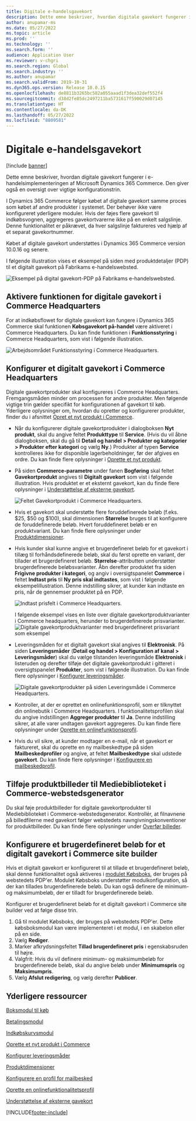 ```yaml
---
title: Digitale e-handelsgavekort
description: Dette emne beskriver, hvordan digitale gavekort fungerer i e-handelsimplementeringen af Microsoft Dynamics 365 Commerce. Den giver også en oversigt over vigtige konfigurationstrin.
author: anupamar-ms
ms.date: 05/27/2022
ms.topic: article
ms.prod: ''
ms.technology: ''
ms.search.form: ''
audience: Application User
ms.reviewer: v-chgri
ms.search.region: Global
ms.search.industry: ''
ms.author: anupamar
ms.search.validFrom: 2019-10-31
ms.dyn365.ops.version: Release 10.0.15
ms.openlocfilehash: de8811b3265bc582a055aaad1f3dea32def552f4
ms.sourcegitcommit: d38d2fe85dc2497211ba5731617f590029d07145
ms.translationtype: HT
ms.contentlocale: da-DK
ms.lasthandoff: 05/27/2022
ms.locfileid: "8809581"
---
```

# <a name="e-commerce-digital-gift-cards"></a>Digitale e-handelsgavekort

[!include [banner](includes/banner.md)]

Dette emne beskriver, hvordan digitale gavekort fungerer i e-handelsimplementeringen af Microsoft Dynamics 365 Commerce. Den giver også en oversigt over vigtige konfigurationstrin.

I Dynamics 365 Commerce følger købet af digitale gavekort samme proces som købet af andre produkter i systemet. Der behøver ikke være konfigureret yderligere moduler. Hvis der føjes flere gavekort til indkøbsvognen, aggregeres gavekortvarerne ikke på en enkelt salgslinje. Denne funktionalitet er påkrævet, da hver salgslinje faktureres ved hjælp af et separat gavekortnummer.

Købet af digitale gavekort understøttes i Dynamics 365 Commerce version 10.0.16 og senere.

I følgende illustration vises et eksempel på siden med produktdetaljer (PDP) til et digitalt gavekort på Fabrikams e-handelswebsted.

![Eksempel på digital gavekort-PDP på Fabrikams e-handelswebsted.](./media/GiftcardPDP.PNG)

## <a name="turn-on-the-digital-gift-card-feature-in-commerce-headquarters"></a>Aktivere funktionen for digitale gavekort i Commerce Headquarters

For at indkøbsflowet for digitale gavekort kan fungere i Dynamics 365 Commerce skal funktionen **Købsgavekort på-handel** være aktiveret i Commerce Headquarters. Du kan finde funktionen i **Funktionsstyring** i Commerce Headquarters, som vist i følgende illustration.

![Arbejdsområdet Funktionsstyring i Commerce Headquarters.](./media/Featureflag.PNG)

## <a name="configure-a-digital-gift-card-in-commerce-headquarters"></a>Konfigurer et digitalt gavekort i Commerce Headquarters

Digitale gavekortprodukter skal konfigureres i Commerce Headquarters. Fremgangsmåden minder om processen for andre produkter. Men følgende vigtige trin gælder specifikt for konfigurationen af gavekort til køb. Yderligere oplysninger om, hvordan du opretter og konfigurerer produkter, finder du i afsnittet [Opret et nyt produkt i Commerce](create-new-product-commerce.md).

- Når du konfigurerer digitale gavekortprodukter i dialogboksen **Nyt produkt**, skal du angive feltet **Produkttype** til **Service**. (Hvis du vil åbne dialogboksen, skal du gå til **Detail og handel \> Produkter og kategorier \> Produkter efter kategori** og vælg **Ny**.) Produkter af typen **Service** kontrolleres ikke for disponible lagerbeholdninger, før der afgives en ordre. Du kan finde flere oplysninger i [Oprette et nyt produkt](create-new-product-commerce.md#create-a-new-product).
- På siden **Commerce-parametre** under fanen **Bogføring** skal feltet **Gavekortprodukt** angives til **Digitalt gavekort** som vist i følgende illustration. Hvis produktet er et eksternt gavekort, kan du finde flere oplysninger i [Understøttelse af eksterne gavekort](./dev-itpro/gift-card.md).

    ![Feltet Gavekortprodukt i Commerce Headquarters.](./media/PostGiftcard.png)

- Hvis et gavekort skal understøtte flere foruddefinerede beløb (f.eks. $25, $50 og $100), skal dimensionen **Størrelse** bruges til at konfigurere de foruddefinerede beløb. Hvert foruddefineret beløb er en produktvariant. Du kan finde flere oplysninger under [Produktdimensioner](../supply-chain/pim/product-dimensions.md?toc=%2fdynamics365%2fretail%2ftoc.json).
- Hvis kunder skal kunne angive et brugerdefineret beløb for et gavekort i tillæg til forhåndsdefinerede beløb, skal du først oprette en variant, der tillader et brugerdefineret beløb. **Størrelse**-attributten understøtter brugerdefinerede beløbsvarianter. Åbn derefter produktet fra siden **Frigivne produkter i kategori**, og angiv i oversigtspanelet **Commerce** i feltet **Indtast pris** til **Ny pris skal indtastes**, som vist i følgende eksempelillustration. Denne indstilling sikrer, at kunder kan indtaste en pris, når de gennemser produktet på en PDP.

    ![Indtast prisfelt i Commerce Headquarters.](./media/KeyInPrice.png)
    
    I følgende eksempel vises en liste over digitale gavekortproduktvarianter i Commerce headquarters, herunder to brugerdefinerede prisvarianter.
    ![Digitale gavekortproduktvarianter med brugerdefineret prisvariant som eksempel](./media/DigitalGiftCards_ProductVariantsWithCustom.png)

- Leveringsmåden for et digitalt gavekort skal angives til **Elektronisk**. På siden **Leveringsmåder** (**Detail og handel \> Konfiguration af kanal \> Leveringsmåder**) skal du vælge tilstanden leveringsmåde **Elektronisk** i listeruden og derefter tilføje det digitale gavekortprodukt i gitteret i oversigtspanelet **Produkter**, som vist i følgende illustration. Du kan finde flere oplysninger i [Konfigurer leveringsmåder](/dynamicsax-2012/appuser-itpro/set-up-modes-of-delivery).

    ![Digitale gavekortprodukter på siden Leveringsmåde i Commerce Headquarters.](./media/ElectronicMode.PNG)
    
- Kontroller, at der er oprettet en onlinefunktionsprofil, som er tilknyttet din onlinebutik i Commerce Headquarters. I funktionalitetsprofilen skal du angive indstillingen **Aggreger produkter** til **Ja**. Denne indstilling sikrer, at alle varer undtagen gavekort aggregeres. Du kan finde flere oplysninger under [Oprette en onlinefunktionsprofil](online-functionality-profile.md).
- Hvis du vil sikre, at kunder modtager en e-mail, når et gavekort er faktureret, skal du oprette en ny mailbeskedtype på siden **Mailbeskedprofiler** og angive, at feltet **Mailbeskedtype** skal udstede **gavekort**. Du kan finde flere oplysninger i [Konfigurere en mailbeskedprofil](email-notification-profiles.md).

## <a name="add-product-images-to-the-commerce-site-builder-media-library"></a>Tilføje produktbilleder til Mediebiblioteket i Commerce-webstedsgenerator

Du skal føje produktbilleder for digitale gavekortprodukter til Mediebiblioteket i Commerce-webstedsgenerator. Kontrollér, at filnavnene på billedfilerne med gavekort følger webstedets navngivningskonventioner for produktbilleder. Du kan finde flere oplysninger under [Overfør billeder](dam-upload-images.md).

## <a name="configure-a-custom-amount-for-a-digital-gift-card-in-commerce-site-builder"></a>Konfigurere et brugerdefineret beløb for et digitalt gavekort i Commerce site builder

Hvis et digitalt gavekort er konfigureret til at tillade et brugerdefineret beløb, skal denne funktionalitet også aktiveres i [modulet Købsboks](add-buy-box.md), der bruges på webstedets PDP'er. Modulet Købsboks understøtter modulkonfiguration, så der kan tillades brugerdefinerede beløb. Du kan også definere de minimum- og maksimumbeløb, der er tilladt for brugerdefinerede beløb.

Konfigurer et brugerdefineret beløb for et digitalt gavekort i Commerce site builder ved at følge disse trin.

1. Gå til modulet Købsboks, der bruges på webstedets PDP'er. Dette købsboksmodul kan være implementeret i et modul, i en skabelon eller på en side.
1. Vælg **Rediger**.
1. Marker afkrydsningsfeltet **Tillad brugerdefineret pris** i egenskabsruden til højre.
1. Valgfrit: Hvis du vil definere minimum- og maksimumbeløb for brugerdefinerede beløb, skal du angive beløb under **Minimumspris** og **Maksimumpris**.
1. Vælg **Afslut redigering**, og vælg derefter **Publicer**.

## <a name="additional-resources"></a>Yderligere ressourcer

[Boksmodul til køb](add-buy-box.md)

[Betalingsmodul](add-checkout-module.md)

[Indkøbskurvsmodul](add-cart-module.md)

[Oprette et nyt produkt i Commerce](create-new-product-commerce.md)

[Konfigurer leveringsmåder](/dynamicsax-2012/appuser-itpro/set-up-modes-of-delivery)

[Produktdimensioner](../supply-chain/pim/product-dimensions.md?toc=%2fdynamics365%2fretail%2ftoc.json)

[Konfigurere en profil for mailbesked](email-notification-profiles.md)

[Oprette en onlinefunktionalitetsprofil](online-functionality-profile.md)

[Understøttelse af eksterne gavekort](./dev-itpro/gift-card.md)


[!INCLUDE[footer-include](../includes/footer-banner.md)]

